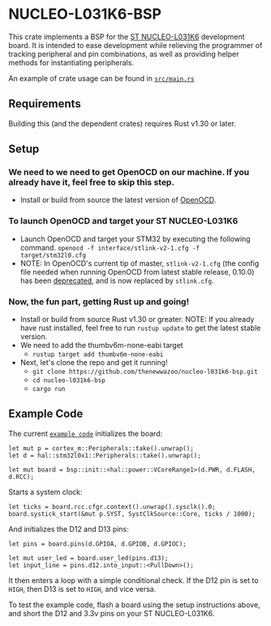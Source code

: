 NUCLEO-L031K6-BSP
=================

This crate implements a BSP for the [ST NUCLEO-L031K6](https://www.st.com/en/evaluation-tools/nucleo-l031k6.html) development board. It is intended to ease development while relieving the programmer of tracking peripheral and pin combinations, as well as providing helper methods for instantiating peripherals.

An example of crate usage can be found in [`src/main.rs`](src/main.rs)

Requirements
------------

Building this (and the dependent crates) requires Rust v1.30 or later.

Setup
------------
### We need to we need to get OpenOCD on our machine. If you already have it, feel free to skip this step. 
* Install or build from source the latest version of [OpenOCD](http://openocd.org/).
### To launch OpenOCD and target your ST NUCLEO-L031K6
* Launch OpenOCD and target your STM32 by executing the following command. `openocd -f interface/stlink-v2-1.cfg -f target/stm32l0.cfg`
* NOTE: In OpenOCD's current tip of master, `stlink-v2-1.cfg` (the config file needed when running OpenOCD from latest stable release, 0.10.0) has been [deprecated](https://github.com/ntfreak/openocd/commit/31c58c139d85c35cc8ebce4196edb2c5eb157c7a#diff-6f768e414112031085566a8f02b014e6), and is now replaced by `stlink.cfg`.
### Now, the fun part, getting Rust up and going!
* Install or build from source Rust v1.30 or greater. NOTE: If you already have rust installed, feel free to run `rustup update` to get the latest stable version.
* We need to add the thumbv6m-none-eabi target
    * `rustup target add thumbv6m-none-eabi`
* Next, let's clone the repo and get it running!
    * `git clone https://github.com/thenewwazoo/nucleo-l031k6-bsp.git`
    * `cd nucleo-l031k6-bsp`
    * `cargo run`

Example Code
------------
The current [`example code`](src/main.rs) initializes the board:
```
let mut p = cortex_m::Peripherals::take().unwrap();
let d = hal::stm32l0x1::Peripherals::take().unwrap();

let mut board = bsp::init::<hal::power::VCoreRange1>(d.PWR, d.FLASH, d.RCC);
```

Starts a system clock: 
```
let ticks = board.rcc.cfgr.context().unwrap().sysclk().0;
board.systick_start(&mut p.SYST, SystClkSource::Core, ticks / 1000);
```

And initializes the D12 and D13 pins:
```
let pins = board.pins(d.GPIOA, d.GPIOB, d.GPIOC);

let mut user_led = board.user_led(pins.d13);
let input_line = pins.d12.into_input::<PullDown>();
```

It then enters a loop with a simple conditional check. If the D12 pin is set to `HIGH`, then D13 is set to `HIGH`, and vice versa. 

To test the example code, flash a board using the setup instructions above, and short the D12 and 3.3v pins on your ST NUCLEO-L031K6.
